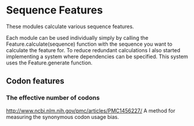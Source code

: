 Sequence Features
=================
These modules calculate various sequence features.

Each module can be used individually simply by calling the Feature.calculate(sequence) function with the sequence you want to calculate the feature for. To reduce redundant calculations I also started implementing a system where dependencies can be specified. This system uses the Feature.generate function.

Codon features
--------------

### The effective number of codons
http://www.ncbi.nlm.nih.gov/pmc/articles/PMC1456227/
A method for measuring the synonymous codon usage bias.
